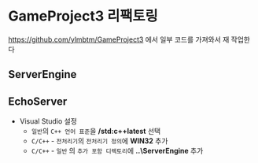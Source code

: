 # GameProject3 리팩토링 
https://github.com/ylmbtm/GameProject3 에서 일부 코드를 가져와서 재 작업한다

## ServerEngine


## EchoServer

- Visual Studio 설정
    - `일반`의 `C++ 언어 표준`을 **/std:c++latest** 선택
	- `C/C++` - `전처리기`의 `전처리기 정의`에 **WIN32** 추가
	- `C/C++` - `일반` 의 `추가 포함 디렉토리`에 **..\ServerEngine** 추가
